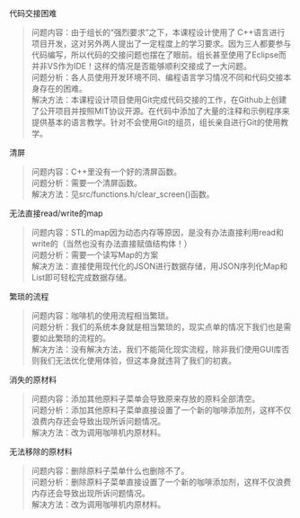 代码交接困难
> 问题内容：由于组长的“强烈要求”之下，本课程设计使用了	C++语言进行项目开发，这对另外两人提出了一定程度上的学习要求。因为三人都要参与代码编写，所以代码的交接问题也摆在了眼前。组长甚至使用了Eclipse而并非VS作为IDE！这样的情况是否能够顺利交接成了一大问题。  
> 问题分析：各人员使用开发环境不同、编程语言学习情况不同和代码交接本身存在的困难。  
> 解决方法：本课程设计项目使用Git完成代码交接的工作，在Github上创建了公开项目并按照MIT协议开源。在代码中添加了大量的注释和示例程序来提供基本的语言教学。针对不会使用Git的组员，组长亲自进行Git的使用教学。  

清屏
> 问题内容：C++里没有一个好的清屏函数。  
> 问题分析：需要一个清屏函数。  
> 解决方法：见src/functions.h/clear_screen()函数。

无法直接read/write的map
> 问题内容：STL的map因为动态内存等原因，是没有办法直接利用read和write的（当然也没有办法直接赋值结构体！）  
> 问题分析：需要一个读写Map的方案  
> 解决方法：直接使用现代化的JSON进行数据存储，用JSON序列化Map和List即可轻松完成数据存储。

繁琐的流程
> 问题内容：咖啡机的使用流程相当繁琐。  
> 问题分析：我们的系统本身就是相当繁琐的，现实点单的情况下我们也是需要如此繁琐的流程的。  
> 解决方法：没有解决方法，我们不能简化现实流程，除非我们使用GUI库否则我们无法优化使用体验，但这本身就违背了我们的初衷。

消失的原材料
> 问题内容：添加其他原料子菜单会导致原来存放的原料全部清空。  
> 问题分析：添加其他原料子菜单直接设置了一个新的咖啡添加剂，这样不仅浪费内存还会导致出现所诉问题情况。  
> 解决方法：改为调用咖啡机内原材料。

无法移除的原材料
> 问题内容：删除原料子菜单什么也删除不了。  
> 问题分析：删除原料子菜单直接设置了一个新的咖啡添加剂，这样不仅浪费内存还会导致出现所诉问题情况。  
> 解决方法：改为调用咖啡机内原材料。
